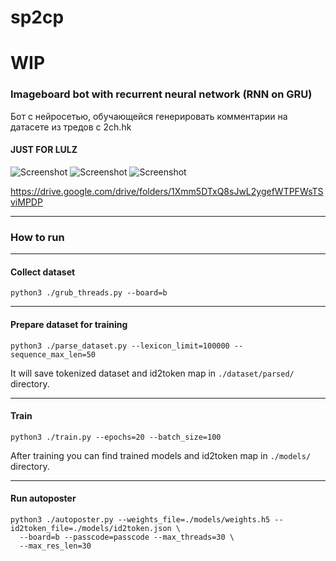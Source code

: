 # sp2cp

# WIP

### Imageboard bot with recurrent neural network (RNN on GRU)

Бот с нейросетью, обучающейся генерировать комментарии на датасете из тредов с 2ch.hk


#### JUST FOR LULZ

![Screenshot](https://drive.google.com/uc?id=1vsmu5BQSC8GfxAzsnwU6KhJEtNyo7SA6)
![Screenshot](https://drive.google.com/uc?id=1vDCcYoNY76-_cH0g2viereSBte2Z5HI-)
![Screenshot](https://drive.google.com/uc?id=1LnCpnoQ6f2bv76zYqOc28Fat4d2SOu0k)

https://drive.google.com/drive/folders/1Xmm5DTxQ8sJwL2ygefWTPFWsTSviMPDP

---
### How to run
---
#### Collect dataset
```
python3 ./grub_threads.py --board=b
```

---
#### Prepare dataset for training
```
python3 ./parse_dataset.py --lexicon_limit=100000 --sequence_max_len=50
```
It will save tokenized dataset and id2token map in `./dataset/parsed/` directory.

---
#### Train
```
python3 ./train.py --epochs=20 --batch_size=100
```
After training you can find trained models and id2token map in `./models/` directory.

---
#### Run autoposter
```
python3 ./autoposter.py --weights_file=./models/weights.h5 --id2token_file=./models/id2token.json \
  --board=b --passcode=passcode --max_threads=30 \
  --max_res_len=30
```
